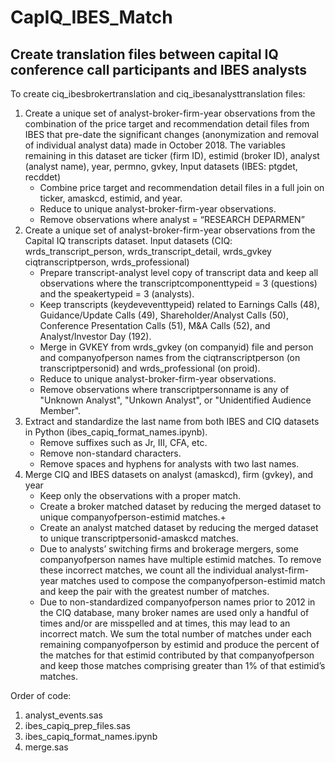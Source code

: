 # CapIQ_IBES_Match

## Create translation files between capital IQ conference call participants and IBES analysts

To create ciq_ibesbrokertranslation and ciq_ibesanalysttranslation files:

1. Create a unique set of analyst-broker-firm-year observations from the combination of the price target and recommendation detail files from IBES that pre-date the significant changes (anonymization and removal of individual analyst data) made in October 2018. The variables remaining in this dataset are ticker (firm ID), estimid (broker ID), analyst (analyst name), year, permno, gvkey, Input datasets (IBES: ptgdet, recddet)
    - Combine price target and recommendation detail files in a full join on ticker, amaskcd, estimid, and year.
    - Reduce to unique analyst-broker-firm-year observations.
    - Remove observations where analyst = “RESEARCH DEPARMEN”
2. Create a unique set of analyst-broker-firm-year observations from the Capital IQ transcripts dataset. Input datasets (CIQ: wrds_transcript_person, wrds_transcript_detail, wrds_gvkey ciqtranscriptperson, wrds_professional)
    - Prepare transcript-analyst level copy of transcript data and keep all observations where the transcriptcomponenttypeid = 3 (questions) and the speakertypeid = 3 (analysts).
    - Keep transcripts (keydeveventtypeid) related to Earnings Calls (48), Guidance/Update Calls (49), Shareholder/Analyst Calls (50), Conference Presentation Calls (51), M&A Calls (52), and Analyst/Investor Day (192).
    - Merge in GVKEY from wrds_gvkey (on companyid) file and person and companyofperson names from the ciqtranscriptperson (on transcriptpersonid) and wrds_professional (on proid).
    - Reduce to unique analyst-broker-firm-year observations.
    - Remove observations where transcriptpersonname is any of "Unknown Analyst", "Unkown Analyst", or "Unidentified Audience Member".
3. Extract and standardize the last name from both IBES and CIQ datasets in Python (ibes_capiq_format_names.ipynb).
    - Remove suffixes such as Jr, III, CFA, etc.
    - Remove non-standard characters.
    - Remove spaces and hyphens for analysts with two last names.
4. Merge CIQ and IBES datasets on analyst (amaskcd), firm (gvkey), and year
    - Keep only the observations with a proper match.
    - Create a broker matched dataset by reducing the merged dataset to unique companyofperson-estimid matches.+
    - Create an analyst matched dataset by reducing the merged dataset to unique transcriptpersonid-amaskcd matches.
    - Due to analysts’ switching firms and brokerage mergers, some companyofperson names have multiple estimid matches. To remove these incorrect matches, we count all the individual analyst-firm-year matches used to compose the companyofperson-estimid match and keep the pair with the greatest number of matches.
    - Due to non-standardized companyofperson names prior to 2012 in the CIQ database, many broker names are used only a handful of times and/or are misspelled and at times, this may lead to an incorrect match. We sum the total number of matches under each remaining companyofperson by estimid and produce the percent of the matches for that estimid contributed by that companyofperson and keep those matches comprising greater than 1% of that estimid’s matches.

Order of code:

1. analyst_events.sas
2. ibes_capiq_prep_files.sas
3. ibes_capiq_format_names.ipynb
4. merge.sas

